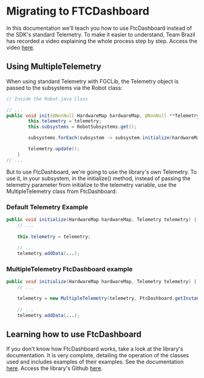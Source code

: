 # Migrating to FTCDashboard

In this documentation we'll teach you how to use FtcDashboard instead of the SDK's standard Telemetry.
To make it easier to understand, Team Brazil has recorded a video explaining the whole process step by step. Access the video [here]().

## Using MultipleTelemetry
When using standard Telemetry with FGCLib, the Telemetry object is passed to the
subsystems via the Robot class:
````java
// Inside the Robot.java Class

// ...
public void init(@NonNull HardwareMap hardwareMap, @NonNull **Telemetry telemetry**) {
        this.telemetry = telemetry;
        this.subsystems = RobotSubsystems.get();

        subsystems.forEach(subsystem -> subsystem.initialize(hardwareMap, **telemetry**));

        telemetry.update();
    }
// ...
````

But to use FtcDashboard, we're going to use the library's own Telemetry. To use it, in your
subsystem, in the initialize() method, instead of passing the telemetry parameter from initialize
to the telemetry variable, use the MultipleTelemetry class from FtcDashboard:
### Default Telemetry Example
````java
public void initialize(HardwareMap hardwareMap, Telemetry telemetry) {
    // ...
    
    this.telemetry = telemetry;
    
    // ...
    telemetry.addData(...);
````

### MultipleTelemetry FtcDashboard example
````java
public void initialize(HardwareMap hardwareMap, Telemetry telemetry) {
    // ...

    telemetry = new MultipleTelemetry(telemetry, FtcDashboard.getInstance().getTelemetry());
    
    // ...
    telemetry.addData(...);
````

## Learning how to use FtcDashboard
If you don't know how FtcDashboard works, take a look at the library's documentation.
It is very complete, detailing the operation of the classes used and includes examples of their
examples. See the documentation [here](https://acmerobotics.github.io/ftc-dashboard/).
Access the library's Github [here](https://github.com/acmerobotics/ftc-dashboard).